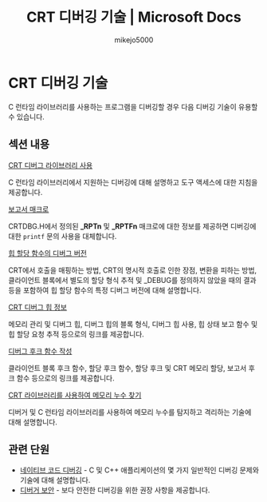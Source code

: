 ﻿---
title: CRT 디버깅 기술 | Microsoft Docs
ms.date: 11/04/2016
ms.topic: conceptual
f1_keywords:
- c.runtime.debugging
dev_langs:
- CSharp
- VB
- FSharp
- C++
helpviewer_keywords:
- debugging [CRT]
- CRT, debugging
- debugging [C++], CRT debug support
ms.assetid: 9be561f6-14a8-44ff-925d-d911d5b8e6ff
author: mikejo5000
ms.author: mikejo
manager: jillfra
ms.workload:
- multiple
ms.openlocfilehash: 88cdc78fd739de412b4cf796d0ca7a42f9174e0a
ms.sourcegitcommit: 94b3a052fb1229c7e7f8804b09c1d403385c7630
ms.translationtype: HT
ms.contentlocale: ko-KR
ms.lasthandoff: 04/23/2019
ms.locfileid: "62564037"
---
# <a name="crt-debugging-techniques"></a>CRT 디버깅 기술
C 런타임 라이브러리를 사용하는 프로그램을 디버깅할 경우 다음 디버깅 기술이 유용할 수 있습니다.

## <a name="in-this-section"></a>섹션 내용
 [CRT 디버그 라이브러리 사용](../debugger/crt-debug-library-use.md)

 C 런타임 라이브러리에서 지원하는 디버깅에 대해 설명하고 도구 액세스에 대한 지침을 제공합니다.

 [보고서 매크로](../debugger/macros-for-reporting.md)

 CRTDBG.H에서 정의된 **_RPTn** 및 **_RPTFn** 매크로에 대한 정보를 제공하면 디버깅에 대한 `printf` 문의 사용을 대체합니다.

 [힙 할당 함수의 디버그 버전](../debugger/debug-versions-of-heap-allocation-functions.md)

 CRT에서 호출을 매핑하는 방법, CRT의 명시적 호출로 인한 장점, 변환을 피하는 방법, 클라이언트 블록에서 별도의 할당 형식 추적 및 _DEBUG를 정의하지 않았을 때의 결과 등을 포함하여 힙 할당 함수의 특정 디버그 버전에 대해 설명합니다.

 [CRT 디버그 힙 정보](../debugger/crt-debug-heap-details.md)

 메모리 관리 및 디버그 힙, 디버그 힙의 블록 형식, 디버그 힙 사용, 힙 상태 보고 함수 및 힙 할당 요청 추적 등으로의 링크를 제공합니다.

 [디버그 후크 함수 작성](../debugger/debug-hook-function-writing.md)

 클라이언트 블록 후크 함수, 할당 후크 함수, 할당 후크 및 CRT 메모리 할당, 보고서 후크 함수 등으로의 링크를 제공합니다.

 [CRT 라이브러리를 사용하여 메모리 누수 찾기](../debugger/finding-memory-leaks-using-the-crt-library.md)

 디버거 및 C 런타임 라이브러리를 사용하여 메모리 누수를 탐지하고 격리하는 기술에 대해 설명합니다.

## <a name="related-sections"></a>관련 단원

- [네이티브 코드 디버깅](../debugger/debugging-native-code.md) - C 및 C++ 애플리케이션의 몇 가지 일반적인 디버깅 문제와 기술에 대해 설명합니다.
- [디버거 보안](../debugger/debugger-security.md) - 보다 안전한 디버깅을 위한 권장 사항을 제공합니다.
